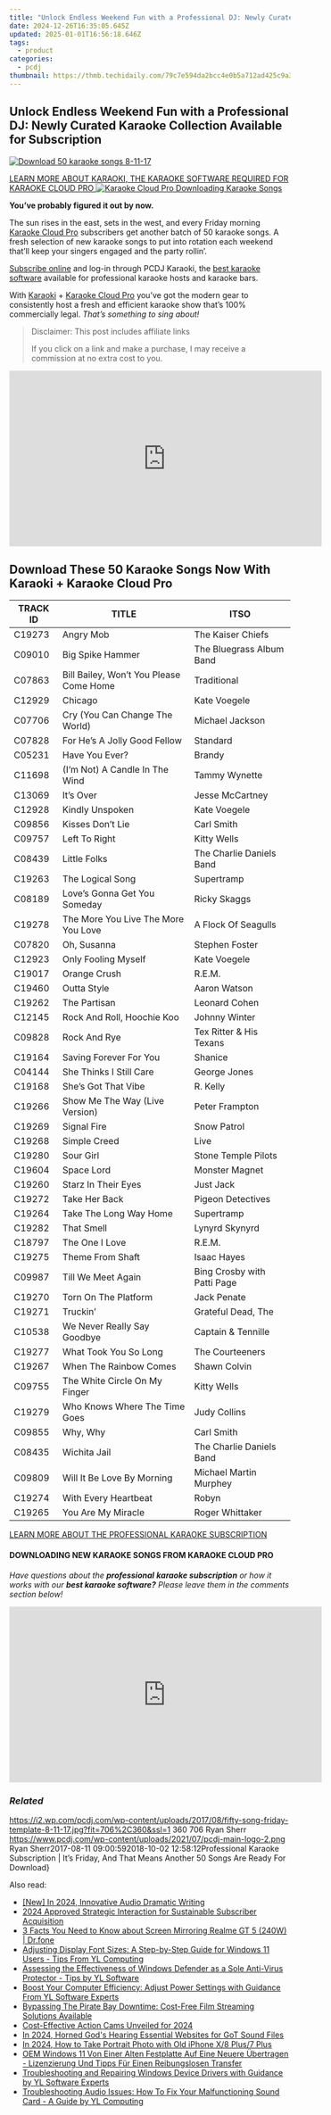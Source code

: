 ```yaml
---
title: "Unlock Endless Weekend Fun with a Professional DJ: Newly Curated Karaoke Collection Available for Subscription"
date: 2024-12-26T16:35:05.645Z
updated: 2025-01-01T16:56:18.646Z
tags:
  - product
categories:
  - pcdj
thumbnail: https://thmb.techidaily.com/79c7e594da2bcc4e0b5a712ad425c9a3c9c769d4308cac3ac9d4efb24f911715.jpg
---
```


## Unlock Endless Weekend Fun with a Professional DJ: Newly Curated Karaoke Collection Available for Subscription

[![Download 50 karaoke songs 8-11-17](https://i2.wp.com/pcdj.com/wp-content/uploads/2017/08/fifty-song-friday-template-8-11-17.jpg?resize=706%2C321&ssl=1)](https://i2.wp.com/pcdj.com/wp-content/uploads/2017/08/fifty-song-friday-template-8-11-17.jpg?fit=706%2C360&ssl=1 "Download 50 karaoke songs 8-11-17")

[LEARN MORE ABOUT KARAOKI, THE KARAOKE SOFTWARE REQUIRED FOR KARAOKE CLOUD PRO ![Karaoke Cloud Pro Downloading Karaoke Songs](https://i2.wp.com/pcdj.com/wp-content/uploads/2017/05/karaokecloudpro-retrievetracks.jpg?fit=300%2C300&ssl=1 "Karaoke Cloud Pro Downloading Karaoke Songs")](https://tools.techidaily.com/pcdj/products/)

**You’ve probably figured it out by now.** 

The sun rises in the east, sets in the west, and every Friday morning [Karaoke Cloud Pro](https://tools.techidaily.com/pcdj/products/) subscribers get another batch of 50 karaoke songs. A fresh selection of new karaoke songs to put into rotation each weekend that’ll keep your singers engaged and the party rollin’.

[Subscribe online](https://tools.techidaily.com/pcdj/products/) and log-in through PCDJ Karaoki, the [best karaoke software](https://tools.techidaily.com/pcdj/products/) available for professional karaoke hosts and karaoke bars.

With [Karaoki](https://tools.techidaily.com/pcdj/products/) \+ [Karaoke Cloud Pro](https://tools.techidaily.com/pcdj/products/) you’ve got the modern gear to consistently host a fresh and efficient karaoke show that’s 100% commercially legal. _That’s something to sing about!_

>  Disclaimer: This post includes affiliate links
>
>  If you click on a link and make a purchase, I may receive a commission at no extra cost to you.
>

<!-- affiliate ads begin -->
<iframe width="560" height="315" src="https://www.youtube.com/embed/f-yPCh24EsA?si=3z8FAd_lMZeAjug7" title="YouTube video player" frameborder="0" allow="accelerometer; autoplay; clipboard-write; encrypted-media; gyroscope; picture-in-picture; web-share" referrerpolicy="strict-origin-when-cross-origin" allowfullscreen></iframe>
<!-- affiliate ads end -->

## Download These 50 Karaoke Songs Now With Karaoki + Karaoke Cloud Pro

| TRACK ID | TITLE                                   | ITSO                        |
| -------- | --------------------------------------- | --------------------------- |
| C19273   | Angry Mob                               | The Kaiser Chiefs           |
| C09010   | Big Spike Hammer                        | The Bluegrass Album Band    |
| C07863   | Bill Bailey, Won’t You Please Come Home | Traditional                 |
| C12929   | Chicago                                 | Kate Voegele                |
| C07706   | Cry (You Can Change The World)          | Michael Jackson             |
| C07828   | For He’s A Jolly Good Fellow            | Standard                    |
| C05231   | Have You Ever?                          | Brandy                      |
| C11698   | (I’m Not) A Candle In The Wind          | Tammy Wynette               |
| C13069   | It’s Over                               | Jesse McCartney             |
| C12928   | Kindly Unspoken                         | Kate Voegele                |
| C09856   | Kisses Don’t Lie                        | Carl Smith                  |
| C09757   | Left To Right                           | Kitty Wells                 |
| C08439   | Little Folks                            | The Charlie Daniels Band    |
| C19263   | The Logical Song                        | Supertramp                  |
| C08189   | Love’s Gonna Get You Someday            | Ricky Skaggs                |
| C19278   | The More You Live The More You Love     | A Flock Of Seagulls         |
| C07820   | Oh, Susanna                             | Stephen Foster              |
| C12923   | Only Fooling Myself                     | Kate Voegele                |
| C19017   | Orange Crush                            | R.E.M.                      |
| C19460   | Outta Style                             | Aaron Watson                |
| C19262   | The Partisan                            | Leonard Cohen               |
| C12145   | Rock And Roll, Hoochie Koo              | Johnny Winter               |
| C09828   | Rock And Rye                            | Tex Ritter & His Texans     |
| C19164   | Saving Forever For You                  | Shanice                     |
| C04144   | She Thinks I Still Care                 | George Jones                |
| C19168   | She’s Got That Vibe                     | R. Kelly                    |
| C19266   | Show Me The Way (Live Version)          | Peter Frampton              |
| C19269   | Signal Fire                             | Snow Patrol                 |
| C19268   | Simple Creed                            | Live                        |
| C19280   | Sour Girl                               | Stone Temple Pilots         |
| C19604   | Space Lord                              | Monster Magnet              |
| C19260   | Starz In Their Eyes                     | Just Jack                   |
| C19272   | Take Her Back                           | Pigeon Detectives           |
| C19264   | Take The Long Way Home                  | Supertramp                  |
| C19282   | That Smell                              | Lynyrd Skynyrd              |
| C18797   | The One I Love                          | R.E.M.                      |
| C19275   | Theme From Shaft                        | Isaac Hayes                 |
| C09987   | Till We Meet Again                      | Bing Crosby with Patti Page |
| C19270   | Torn On The Platform                    | Jack Penate                 |
| C19271   | Truckin’                                | Grateful Dead, The          |
| C10538   | We Never Really Say Goodbye             | Captain & Tennille          |
| C19277   | What Took You So Long                   | The Courteeners             |
| C19267   | When The Rainbow Comes                  | Shawn Colvin                |
| C09755   | The White Circle On My Finger           | Kitty Wells                 |
| C19279   | Who Knows Where The Time Goes           | Judy Collins                |
| C09855   | Why, Why                                | Carl Smith                  |
| C08435   | Wichita Jail                            | The Charlie Daniels Band    |
| C09809   | Will It Be Love By Morning              | Michael Martin Murphey      |
| C19274   | With Every Heartbeat                    | Robyn                       |
| C19265   | You Are My Miracle                      | Roger Whittaker             |

[LEARN MORE ABOUT THE PROFESSIONAL KARAOKE SUBSCRIPTION](https://tools.techidaily.com/pcdj/products/)

#### DOWNLOADING NEW KARAOKE SONGS FROM KARAOKE CLOUD PRO

_Have questions about the **professional** **karaoke subscription** or how it works with our **best karaoke software?** Please leave them in the comments section below!_

<!-- affiliate ads begin -->
<iframe width="560" height="315" src="https://www.youtube.com/embed/j5gTm5KxtQ0?si=onF1rBS2nEM5nLGg" title="YouTube video player" frameborder="0" allow="accelerometer; autoplay; clipboard-write; encrypted-media; gyroscope; picture-in-picture; web-share" referrerpolicy="strict-origin-when-cross-origin" allowfullscreen></iframe>
<!-- affiliate ads end -->

### _Related_

https://i2.wp.com/pcdj.com/wp-content/uploads/2017/08/fifty-song-friday-template-8-11-17.jpg?fit=706%2C360&ssl=1 360 706 Ryan Sherr https://www.pcdj.com/wp-content/uploads/2021/07/pcdj-main-logo-2.png Ryan Sherr2017-08-11 09:00:592018-10-02 12:58:12Professional Karaoke Subscription | It’s Friday, And That Means Another 50 Songs Are Ready For Download}

<ins class="adsbygoogle"
     style="display:block"
     data-ad-format="autorelaxed"
     data-ad-client="ca-pub-7571918770474297"
     data-ad-slot="1223367746"></ins>

<ins class="adsbygoogle"
     style="display:block"
     data-ad-client="ca-pub-7571918770474297"
     data-ad-slot="8358498916"
     data-ad-format="auto"
     data-full-width-responsive="true"></ins>

<span class="atpl-alsoreadstyle">Also read:</span>
<div><ul>
<li><a href="https://fox-glue.techidaily.com/new-in-2024-innovative-audio-dramatic-writing/"><u>[New] In 2024, Innovative Audio Dramatic Writing</u></a></li>
<li><a href="https://youtube-help.techidaily.com/2024-approved-strategic-interaction-for-sustainable-subscriber-acquisition/"><u>2024 Approved Strategic Interaction for Sustainable Subscriber Acquisition</u></a></li>
<li><a href="https://screen-mirror.techidaily.com/3-facts-you-need-to-know-about-screen-mirroring-realme-gt-5-240w-drfone-by-drfone-android/"><u>3 Facts You Need to Know about Screen Mirroring Realme GT 5 (240W) | Dr.fone</u></a></li>
<li><a href="https://discover-amazing.techidaily.com/adjusting-display-font-sizes-a-step-by-step-guide-for-windows-11-users-tips-from-yl-computing/"><u>Adjusting Display Font Sizes: A Step-by-Step Guide for Windows 11 Users - Tips From YL Computing</u></a></li>
<li><a href="https://discover-amazing.techidaily.com/assessing-the-effectiveness-of-windows-defender-as-a-sole-anti-virus-protector-tips-by-yl-software/"><u>Assessing the Effectiveness of Windows Defender as a Sole Anti-Virus Protector - Tips by YL Software</u></a></li>
<li><a href="https://discover-amazing.techidaily.com/boost-your-computer-efficiency-adjust-power-settings-with-guidance-from-yl-software-experts/"><u>Boost Your Computer Efficiency: Adjust Power Settings with Guidance From YL Software Experts</u></a></li>
<li><a href="https://vp-tips.techidaily.com/bypassing-the-pirate-bay-downtime-cost-free-film-streaming-solutions-available/"><u>Bypassing The Pirate Bay Downtime: Cost-Free Film Streaming Solutions Available</u></a></li>
<li><a href="https://extra-hints.techidaily.com/cost-effective-action-cams-unveiled-for-2024/"><u>Cost-Effective Action Cams Unveiled for 2024</u></a></li>
<li><a href="https://fox-links.techidaily.com/in-2024-horned-gods-hearing-essential-websites-for-got-sound-files/"><u>In 2024, Horned God's Hearing Essential Websites for GoT Sound Files</u></a></li>
<li><a href="https://some-techniques.techidaily.com/in-2024-how-to-take-portrait-photo-with-old-iphone-x8-plus7-plus/"><u>In 2024, How to Take Portrait Photo with Old iPhone X/8 Plus/7 Plus</u></a></li>
<li><a href="https://win-trending.techidaily.com/oem-windows-11-von-einer-alten-festplatte-auf-eine-neuere-ubertragen-lizenzierung-und-tipps-fur-einen-reibungslosen-transfer/"><u>OEM Windows 11 Von Einer Alten Festplatte Auf Eine Neuere Übertragen - Lizenzierung Und Tipps Für Einen Reibungslosen Transfer</u></a></li>
<li><a href="https://discover-amazing.techidaily.com/troubleshooting-and-repairing-windows-device-drivers-with-guidance-by-yl-software-experts/"><u>Troubleshooting and Repairing Windows Device Drivers with Guidance by YL Software Experts</u></a></li>
<li><a href="https://discover-amazing.techidaily.com/troubleshooting-audio-issues-how-to-fix-your-malfunctioning-sound-card-a-guide-by-yl-computing/"><u>Troubleshooting Audio Issues: How To Fix Your Malfunctioning Sound Card - A Guide by YL Computing</u></a></li>
</ul></div>

